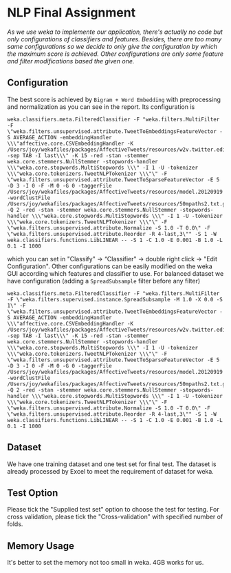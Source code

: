 # NLP Final Assignment
*As we use weka to implemente our application, there's actually no code but only configurations of classifiers and features. Besides, there are too many same configurations so we decide to only give the configuration by which the maximum score is achieved. Other configurations are only some feature and filter modifications based the given one.*
## Configuration
The best score is achieved by `Bigram + Word Embedding` with preprocessing and normalization as you can see in the report.
Its configuration is
```
weka.classifiers.meta.FilteredClassifier -F "weka.filters.MultiFilter -F \"weka.filters.unsupervised.attribute.TweetToEmbeddingsFeatureVector -S AVERAGE_ACTION -embeddingHandler \\\"affective.core.CSVEmbeddingHandler -K /Users/joy/wekafiles/packages/AffectiveTweets/resources/w2v.twitter.edinburgh.100d.csv.gz -sep TAB -I last\\\" -K 15 -red -stan -stemmer weka.core.stemmers.NullStemmer -stopwords-handler \\\"weka.core.stopwords.MultiStopwords \\\" -I 1 -U -tokenizer \\\"weka.core.tokenizers.TweetNLPTokenizer \\\"\" -F \"weka.filters.unsupervised.attribute.TweetToSparseFeatureVector -E 5 -D 3 -I 0 -F -M 0 -G 0 -taggerFile /Users/joy/wekafiles/packages/AffectiveTweets/resources/model.20120919 -wordClustFile /Users/joy/wekafiles/packages/AffectiveTweets/resources/50mpaths2.txt.gz -Q 2 -red -stan -stemmer weka.core.stemmers.NullStemmer -stopwords-handler \\\"weka.core.stopwords.MultiStopwords \\\" -I 1 -U -tokenizer \\\"weka.core.tokenizers.TweetNLPTokenizer \\\"\" -F \"weka.filters.unsupervised.attribute.Normalize -S 1.0 -T 0.0\" -F \"weka.filters.unsupervised.attribute.Reorder -R 4-last,3\"" -S 1 -W weka.classifiers.functions.LibLINEAR -- -S 1 -C 1.0 -E 0.001 -B 1.0 -L 0.1 -I 1000
```
which you can set in "Classify" -> “Classifier" -> double right click -> "Edit Configuration". Other configurations can be easily modified on the weka GUI according which features and classifier to use.
For balanced dataset we have configuration (adding a `SpreadSubsample` filter before any filter)
```
weka.classifiers.meta.FilteredClassifier -F "weka.filters.MultiFilter -F \"weka.filters.supervised.instance.SpreadSubsample -M 1.0 -X 0.0 -S 1\" -F \"weka.filters.unsupervised.attribute.TweetToEmbeddingsFeatureVector -S AVERAGE_ACTION -embeddingHandler \\\"affective.core.CSVEmbeddingHandler -K /Users/joy/wekafiles/packages/AffectiveTweets/resources/w2v.twitter.edinburgh.100d.csv.gz -sep TAB -I last\\\" -K 15 -red -stan -stemmer weka.core.stemmers.NullStemmer -stopwords-handler \\\"weka.core.stopwords.MultiStopwords \\\" -I 1 -U -tokenizer \\\"weka.core.tokenizers.TweetNLPTokenizer \\\"\" -F \"weka.filters.unsupervised.attribute.TweetToSparseFeatureVector -E 5 -D 3 -I 0 -F -M 0 -G 0 -taggerFile /Users/joy/wekafiles/packages/AffectiveTweets/resources/model.20120919 -wordClustFile /Users/joy/wekafiles/packages/AffectiveTweets/resources/50mpaths2.txt.gz -Q 2 -red -stan -stemmer weka.core.stemmers.NullStemmer -stopwords-handler \\\"weka.core.stopwords.MultiStopwords \\\" -I 1 -U -tokenizer \\\"weka.core.tokenizers.TweetNLPTokenizer \\\"\" -F \"weka.filters.unsupervised.attribute.Normalize -S 1.0 -T 0.0\" -F \"weka.filters.unsupervised.attribute.Reorder -R 4-last,3\"" -S 1 -W weka.classifiers.functions.LibLINEAR -- -S 1 -C 1.0 -E 0.001 -B 1.0 -L 0.1 -I 1000
```
## Dataset
We have one training dataset and one test set for final test. The dataset is already processed by Excel to meet the requirement of dataset for weka.
## Test Option
Please tick the "Supplied test set" option to choose the test for testing. For cross validation, please tick the "Cross-validation" with specified number of folds.
## Memory Usage
It's better to set the memory not too small in weka. 4GB works for us.
